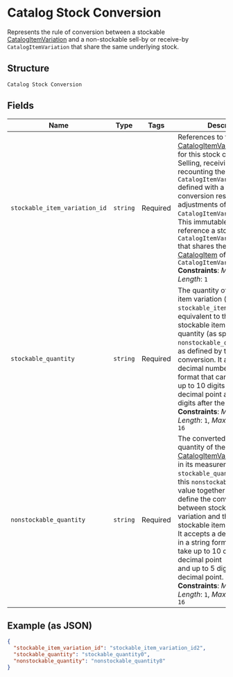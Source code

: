 
# Catalog Stock Conversion

Represents the rule of conversion between a stockable [CatalogItemVariation](/doc/models/catalog-item-variation.md)
and a non-stockable sell-by or receive-by `CatalogItemVariation` that
share the same underlying stock.

## Structure

`Catalog Stock Conversion`

## Fields

| Name | Type | Tags | Description |
|  --- | --- | --- | --- |
| `stockable_item_variation_id` | `string` | Required | References to the stockable [CatalogItemVariation](/doc/models/catalog-item-variation.md)<br>for this stock conversion. Selling, receiving or recounting the non-stockable `CatalogItemVariation`<br>defined with a stock conversion results in adjustments of this stockable `CatalogItemVariation`.<br>This immutable field must reference a stockable `CatalogItemVariation`<br>that shares the parent [CatalogItem](/doc/models/catalog-item.md) of the converted `CatalogItemVariation.`<br>**Constraints**: *Minimum Length*: `1` |
| `stockable_quantity` | `string` | Required | The quantity of the stockable item variation (as identified by `stockable_item_variation_id`)<br>equivalent to the non-stockable item variation quantity (as specified in `nonstockable_quantity`)<br>as defined by this stock conversion.  It accepts a decimal number in a string format that can take<br>up to 10 digits before the decimal point and up to 5 digits after the decimal point.<br>**Constraints**: *Minimum Length*: `1`, *Maximum Length*: `16` |
| `nonstockable_quantity` | `string` | Required | The converted equivalent quantity of the non-stockable [CatalogItemVariation](/doc/models/catalog-item-variation.md)<br>in its measurement unit. The `stockable_quantity` value and this `nonstockable_quantity` value together<br>define the conversion ratio between stockable item variation and the non-stockable item variation.<br>It accepts a decimal number in a string format that can take up to 10 digits before the decimal point<br>and up to 5 digits after the decimal point.<br>**Constraints**: *Minimum Length*: `1`, *Maximum Length*: `16` |

## Example (as JSON)

```json
{
  "stockable_item_variation_id": "stockable_item_variation_id2",
  "stockable_quantity": "stockable_quantity0",
  "nonstockable_quantity": "nonstockable_quantity8"
}
```

